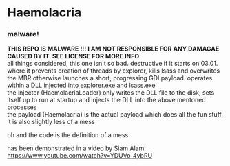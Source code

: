# Haemolacria
### malware!
**THIS REPO IS MALWARE !!! I AM NOT RESPONSIBLE FOR ANY DAMAGAE CAUSED BY IT. SEE LICENSE FOR MORE INFO**<br>
all things considered, this one isn't so bad. destructive if it starts on 03.01. where it prevents creation of threads by explorer, kills lsass and overwrites the MBR
otherwise launches a short, progressing GDI payload. operates within a DLL injected into explorer.exe and lsass.exe<br>
the injector (HaemolacriaLoader) only writes the DLL file to the disk, sets itself up to run at startup and injects the DLL into the above mentoned processes<br>
the payload (Haemolacria) is the actual payload which does all the fun stuff. it is also slightly less of a mess

oh and the code is the definition of a mess<br>

has been demonstrated in a video by Siam Alam: https://www.youtube.com/watch?v=YDUVo_4ybRU
